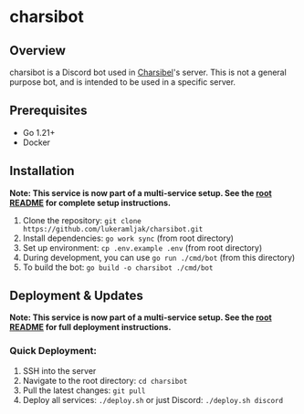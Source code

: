 # charsibot

## Overview

charsibot is a Discord bot used in [Charsibel](https://twitch.tv/charsibel)'s server. This is not a general purpose bot, and is intended to be used in a specific server.

## Prerequisites

- Go 1.21+
- Docker

## Installation

**Note: This service is now part of a multi-service setup. See the [root README](../README.md) for complete setup instructions.**

1. Clone the repository: `git clone https://github.com/lukeramljak/charsibot.git`
2. Install dependencies: `go work sync` (from root directory)
3. Set up environment: `cp .env.example .env` (from root directory)
4. During development, you can use `go run ./cmd/bot` (from this directory)
5. To build the bot: `go build -o charsibot ./cmd/bot`

## Deployment & Updates

**Note: This service is now part of a multi-service setup. See the [root README](../README.md) for full deployment instructions.**

### Quick Deployment:
1. SSH into the server
2. Navigate to the root directory: `cd charsibot`
3. Pull the latest changes: `git pull`
4. Deploy all services: `./deploy.sh` or just Discord: `./deploy.sh discord`
